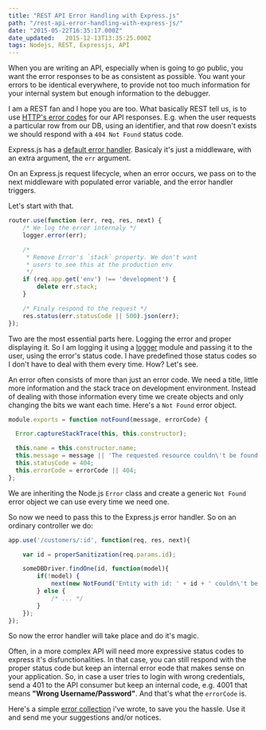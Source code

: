 ```yaml
---
title: "REST API Error Handling with Express.js"
path: "/rest-api-error-handling-with-express-js/"
date: "2015-05-22T16:35:17.000Z"
date_updated:   2015-12-13T13:35:25.000Z
tags: Nodejs, REST, Expressjs, API
---
```


When you are writing an API, especially when is going to go public, you want the error responses to be as consistent as possible. You want your errors to be identical everywhere, to provide not too much information for your internal system but enough information to the debugger.

I am a REST fan and I hope you are too. What basically REST tell us, is to use [HTTP's error codes](http://en.wikipedia.org/wiki/List_of_HTTP_status_codes) for our API responses. E.g. when the user requests a particular row from our DB, using an identifier, and that row doesn't exists we should respond with a `404 Not Found` status code.

Express.js has a [default error handler](http://expressjs.com/guide/error-handling.html). Basicaly it's just a middleware, with an extra argument, the `err` argument.

On an Express.js request lifecycle, when an error occurs, we pass on to the next middleware with populated error variable, and the error handler triggers.

Let's start with that.
```js
router.use(function (err, req, res, next) {
	/* We log the error internaly */
    logger.error(err);

	/*
     * Remove Error's `stack` property. We don't want
     * users to see this at the production env
     */
    if (req.app.get('env') !== 'development') {
        delete err.stack;
    }

	/* Finaly respond to the request */
    res.status(err.statusCode || 500).json(err);
});
```
Two are the most essential parts here. Logging the error and proper displaying it. So I am logging it using a [logger](https://github.com/winstonjs/winston) module and passing it to the user, using the error's status code. I have predefined those status codes so I don't have to deal with them every time. How? Let's see.

An error often consists of more than just an error code. We need a title, little more information and the stack trace on development environment. Instead of dealing with those information every time we create objects and only changing the bits we want each time. Here's a `Not Found` error object.

```js
module.exports = function notFound(message, errorCode) {

  Error.captureStackTrace(this, this.constructor);

  this.name = this.constructor.name;
  this.message = message || 'The requested resource couldn\'t be found';
  this.statusCode = 404;
  this.errorCode = errorCode || 404;
};

```

We are inheriting the Node.js `Error` class and create a generic `Not Found` error object we can use every time we need one.

So now we need to pass this to the Express.js error handler. So on an ordinary controller we do:

```js
app.use('/customers/:id', function(req, res, next){

	var id = properSanitization(req.params.id);

	someDBDriver.findOne(id, function(model){
    	if(!model) {
        	next(new NotFound('Entity with id: ' + id + ' couldn\'t be bound.');
        } else {
        	/* ... */
        }
    });
});
```

So now the error handler will take place and do it's magic.

Often, in a more complex API will need more expressive status codes to express it's disfunctionalities. In that case, you can still respond with the proper status code but keep an internal error eode that makes sense on your application. So, in case a user tries to login with wrong credentials, send a 401 to the API consumer but keep an internal code, e.g. 4001 that means **"Wrong Username/Password"**. And that's what the `errorCode` is.

Here's a simple [error collection](http://github.com/kbariotis/throw.js) i've wrote, to save you the hassle. Use it and send me your suggestions and/or notices.
